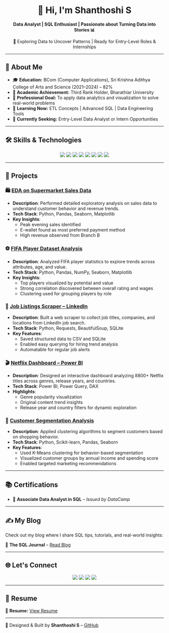 <h1 align="center">👋 Hi, I'm Shanthoshi S</h1>

<p align="center">
  <b>Data Analyst | SQL Enthusiast | Passionate about Turning Data into Stories 📊</b>
</p>

<p align="center">
  🎯 Exploring Data to Uncover Patterns | Ready for Entry-Level Roles & Internships
</p>

---

## 🌟 About Me

- 🎓 **Education:** BCom (Computer Applications), Sri Krishna Adithya College of Arts and Science (2021–2024) – 82%
- 🥉 **Academic Achievement:** Third Rank Holder, Bharathiar University
- 💼 **Professional Goal:** To apply data analytics and visualization to solve real-world problems
- 🌱 **Learning Now:** ETL Concepts | Advanced SQL | Data Engineering Tools
- 🧭 **Currently Seeking:** Entry-Level Data Analyst or Intern Opportunities

---

## 🛠 Skills & Technologies

<p align="center">
  <img src="https://img.shields.io/badge/Python-3776AB?style=for-the-badge&logo=python&logoColor=white" />
  <img src="https://img.shields.io/badge/SQL-4479A1?style=for-the-badge&logo=postgresql&logoColor=white" />
  <img src="https://img.shields.io/badge/Power%20BI-F2C811?style=for-the-badge&logo=powerbi&logoColor=black" />
  <img src="https://img.shields.io/badge/Excel-217346?style=for-the-badge&logo=microsoft-excel&logoColor=white" />
  <img src="https://img.shields.io/badge/Web%20Scraping-FF6F00?style=for-the-badge&logo=python&logoColor=white" />
  <img src="https://img.shields.io/badge/Data%20Cleaning-6DB33F?style=for-the-badge&logo=databricks&logoColor=white" />
  <img src="https://img.shields.io/badge/EDA-2C8EBB?style=for-the-badge&logo=seaborn&logoColor=white" />
  <img src="https://img.shields.io/badge/GitHub-181717?style=for-the-badge&logo=github&logoColor=white" />
</p>

---

## 🚀 Projects

### 🛍️ [EDA on Supermarket Sales Data](https://github.com/shanthoshii/Supermarket-EDA)
- **Description**: Performed detailed exploratory analysis on sales data to understand customer behavior and revenue trends.
- **Tech Stack**: Python, Pandas, Seaborn, Matplotlib
- **Key Insights**:
  - Peak evening sales identified
  - E-wallet found as most preferred payment method
  - High revenue observed from Branch B

### ⚽ [FIFA Player Dataset Analysis](https://github.com/shanthoshii/FIFA-Players-Data-Analysis)
- **Description**: Analyzed FIFA player statistics to explore trends across attributes, age, and value.
- **Tech Stack**: Python, Pandas, NumPy, Seaborn, Matplotlib
- **Key Insights**:
  - Top players visualized by potential and value
  - Strong correlation discovered between overall rating and wages
  - Clustering used for grouping players by role

### 💼 [Job Listings Scraper – LinkedIn](https://github.com/shanthoshii/LinkedIn-Job-Scraper)
- **Description**: Built a web scraper to collect job titles, companies, and locations from LinkedIn job search.
- **Tech Stack**: Python, Requests, BeautifulSoup, SQLite
- **Key Features**:
  - Saved structured data to CSV and SQLite
  - Enabled easy querying for hiring trend analysis
  - Automatable for regular job alerts

### 🎬 [Netflix Dashboard – Power BI](https://github.com/shanthoshii/Netflix-Dashboard-PowerBI)
- **Description**: Designed an interactive dashboard analyzing 8800+ Netflix titles across genres, release years, and countries.
- **Tech Stack**: Power BI, Power Query, DAX
- **Highlights**:
  - Genre popularity visualization
  - Original content trend insights
  - Release year and country filters for dynamic exploration

### 👥 [Customer Segmentation Analysis](https://github.com/shanthoshii/Customer-Segmentation)
- **Description**: Applied clustering algorithms to segment customers based on shopping behavior.
- **Tech Stack**: Python, Scikit-learn, Pandas, Seaborn
- **Key Features**:
  - Used K-Means clustering for behavior-based segmentation
  - Visualized customer groups by annual income and spending score
  - Enabled targeted marketing recommendations

---

## 📚 Certifications

- 🏅 **Associate Data Analyst in SQL** – *Issued by DataCamp*

---

## ✍️ My Blog

Check out my blog where I share SQL tips, tutorials, and real-world insights:

📌 **The SQL Journal** – [Read Blog](https://senthilshanthoshi.wordpress.com/2025/03/21/sql/)

---

## 🌐 Let's Connect

<p align="center">
  <a href="mailto:shanthoshi0504@gmail.com"><img src="https://img.shields.io/badge/Email-D14836?style=for-the-badge&logo=gmail&logoColor=white" /></a>
  <a href="https://www.linkedin.com/in/shanthoshi-s"><img src="https://img.shields.io/badge/LinkedIn-0A66C2?style=for-the-badge&logo=linkedin&logoColor=white" /></a>
  <a href="https://github.com/shanthoshii"><img src="https://img.shields.io/badge/GitHub-181717?style=for-the-badge&logo=github&logoColor=white" /></a>
  <a href="https://senthilshanthoshi.wordpress.com/2025/03/21/sql/"><img src="https://img.shields.io/badge/Blog-WordPress-21759B?style=for-the-badge&logo=wordpress&logoColor=white" /></a>
</p>

---

## 📄 Resume

📌 **Resume:** [View Resume](https://github.com/shanthoshii/shanthoshii.github.io/blob/main/Shanthoshi_S.pdf)

---

🎨 Designed & Built by **Shanthoshi S** – [GitHub](https://github.com/shanthoshii)
